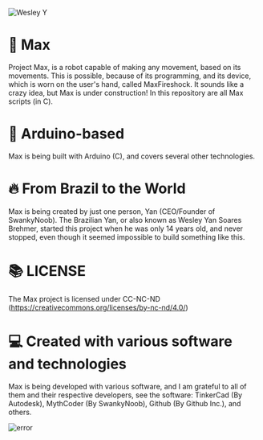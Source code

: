 ![Wesley Y](https://img.shields.io/badge/Created%20by%20One%20Man-Started%20when%20I%20was%2014%20years%20old-blue)

# 🍕 Max
Project Max, is a robot capable of making any movement, based on its movements. This is possible, because of its programming, and its device, which is worn on the user's hand, called MaxFireshock. It sounds like a crazy idea, but Max is under construction! In this repository are all Max scripts (in C).

# 🤖 Arduino-based
Max is being built with Arduino (C), and covers several other technologies.

# 🔥 From Brazil to the World
Max is being created by just one person, Yan (CEO/Founder of SwankyNoob). The Brazilian Yan, or also known as Wesley Yan Soares Brehmer, started this project when he was only 14 years old, and never stopped, even though it seemed impossible to build something like this.

# 📚 LICENSE
The Max project is licensed under CC-NC-ND (https://creativecommons.org/licenses/by-nc-nd/4.0/)

# 💻 Created with various software and technologies
Max is being developed with various software, and I am grateful to all of them and their respective developers, see the software: TinkerCad (By Autodesk), MythCoder (By SwankyNoob), Github (By Github Inc.), and others.

![error](https://raw.githubusercontent.com/NervousGroove/MaxShadow/main/Max.png)
